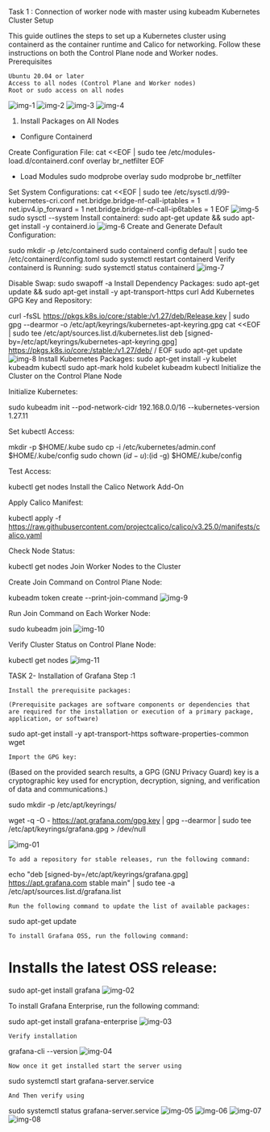 Task 1 : Connection of worker node with master using kubeadm
Kubernetes Cluster Setup

This guide outlines the steps to set up a Kubernetes cluster using containerd as the container runtime and Calico for networking. Follow these instructions on both the Control Plane node and Worker nodes.
Prerequisites

    Ubuntu 20.04 or later
    Access to all nodes (Control Plane and Worker nodes)
    Root or sudo access on all nodes
![img-1](<Screenshot from 2024-08-29 17-31-57.png>)
![img-2](<Screenshot from 2024-08-29 17-32-04.png>)
![img-3](<Screenshot from 2024-08-29 17-32-08.png>)
![img-4](<Screenshot from 2024-08-29 22-51-31.png>)
1. Install Packages on All Nodes
- Configure Containerd

Create Configuration File:
cat <<EOF | sudo tee /etc/modules-load.d/containerd.conf
overlay
br_netfilter
EOF
- Load Modules
sudo modprobe overlay
sudo modprobe br_netfilter

Set System Configurations:
cat <<EOF | sudo tee /etc/sysctl.d/99-kubernetes-cri.conf
net.bridge.bridge-nf-call-iptables = 1
net.ipv4.ip_forward = 1
net.bridge.bridge-nf-call-ip6tables = 1
EOF
![img-5](<Screenshot from 2024-08-29 22-55-42.png>)
sudo sysctl --system
Install containerd:
sudo apt-get update && sudo apt-get install -y containerd.io
![img-6](<Screenshot from 2024-08-29 22-56-04.png>)
Create and Generate Default Configuration:

sudo mkdir -p /etc/containerd
sudo containerd config default | sudo tee /etc/containerd/config.toml
sudo systemctl restart containerd
Verify containerd is Running:
sudo systemctl status containerd
![img-7](<Screenshot from 2024-08-29 22-56-26.png>)


Disable Swap:
sudo swapoff -a
Install Dependency Packages:
sudo apt-get update && sudo apt-get install -y apt-transport-https curl
Add Kubernetes GPG Key and Repository:

curl -fsSL https://pkgs.k8s.io/core:/stable:/v1.27/deb/Release.key | sudo gpg --dearmor -o /etc/apt/keyrings/kubernetes-apt-keyring.gpg
cat <<EOF | sudo tee /etc/apt/sources.list.d/kubernetes.list
deb [signed-by=/etc/apt/keyrings/kubernetes-apt-keyring.gpg] https://pkgs.k8s.io/core:/stable:/v1.27/deb/ /
EOF
sudo apt-get update
![img-8](<Screenshot from 2024-08-28 21-06-58.png>)
Install Kubernetes Packages:
sudo apt-get install -y kubelet kubeadm kubectl
sudo apt-mark hold kubelet kubeadm kubectl
Initialize the Cluster on the Control Plane Node

Initialize Kubernetes:

sudo kubeadm init --pod-network-cidr 192.168.0.0/16 --kubernetes-version 1.27.11

Set kubectl Access:

mkdir -p $HOME/.kube
sudo cp -i /etc/kubernetes/admin.conf $HOME/.kube/config
sudo chown $(id -u):$(id -g) $HOME/.kube/config

Test Access:

kubectl get nodes
 Install the Calico Network Add-On

Apply Calico Manifest:

kubectl apply -f https://raw.githubusercontent.com/projectcalico/calico/v3.25.0/manifests/calico.yaml

Check Node Status:

kubectl get nodes
Join Worker Nodes to the Cluster

Create Join Command on Control Plane Node:

kubeadm token create --print-join-command
![img-9](<Screenshot from 2024-08-28 21-16-55.png>)

Run Join Command on Each Worker Node:

sudo kubeadm join <control-plane-endpoint>
![img-10](<Screenshot from 2024-08-28 22-25-07.png>)

Verify Cluster Status on Control Plane Node:

kubectl get nodes
![img-11](<Screenshot from 2024-08-30 11-44-23.png>)

TASK 2- Installation of Grafana
Step :1

    Install the prerequisite packages:

    (Prerequisite packages are software components or dependencies that are required for the installation or execution of a primary package, application, or software)

sudo apt-get install -y apt-transport-https software-properties-common wget

    Import the GPG key:

(Based on the provided search results, a GPG (GNU Privacy Guard) key is a cryptographic key used for encryption, decryption, signing, and verification of data and communications.)

sudo mkdir -p /etc/apt/keyrings/

wget -q -O - https://apt.grafana.com/gpg.key | gpg --dearmor | sudo tee /etc/apt/keyrings/grafana.gpg > /dev/null

![img-01](<Screenshot from 2024-08-30 11-50-28.png>)


    To add a repository for stable releases, run the following command:

echo "deb [signed-by=/etc/apt/keyrings/grafana.gpg] https://apt.grafana.com stable main" | sudo tee -a /etc/apt/sources.list.d/grafana.list

    Run the following command to update the list of available packages:

sudo apt-get update

    To install Grafana OSS, run the following command:

# Installs the latest OSS release:

sudo apt-get install grafana
![img-02](<Screenshot from 2024-08-30 11-51-15.png>)

To install Grafana Enterprise, run the following command:

sudo apt-get install grafana-enterprise
![img-03](<Screenshot from 2024-08-30 11-52-07.png>)

    Verify installation

grafana-cli --version
![img-04](<Screenshot from 2024-08-30 11-52-47.png>)

    Now once it get installed start the server using

sudo systemctl start grafana-server.service

    And Then verify using

sudo systemctl status grafana-server.service
![img-05](<Screenshot from 2024-08-30 11-53-20.png>)
![img-06](<Screenshot from 2024-08-30 11-54-25.png>)
![img-07](<Screenshot from 2024-08-30 11-55-56.png>)
![img-08](<Screenshot from 2024-08-30 11-56-41.png>)